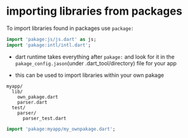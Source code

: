 # importing libraries from packages

To import libraries found in packages use `package:`

```dart
import 'pakage:js/js.dart' as js;
import 'pakage:intl/intl.dart';
```

- dart runtime takes everything after `pakage:` and look for it in the `pakage_config.jason`(under .dart_tool/directory) file for your app

- this can be used to import libraries within your own pakage

```
myapp/
  lib/
    own_pakage.dart
    parser.dart
  test/
    parser/
      parser_test.dart
```

```dart
import 'pakage:myapp/my_ownpakage.dart';
```
